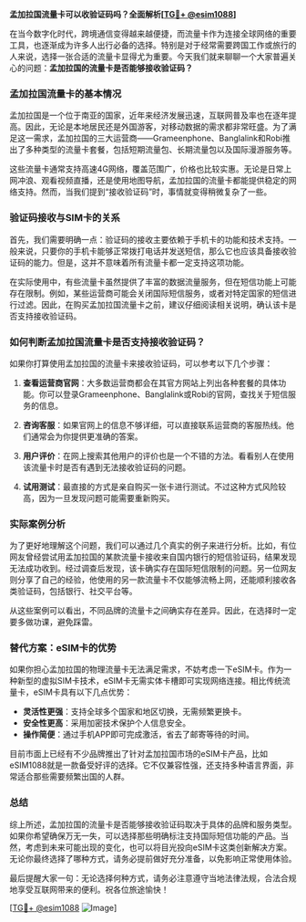 **孟加拉国流量卡可以收验证码吗？全面解析[[TG💪+ @esim1088](https://t.me/s/esim1088)]**

在当今数字化时代，跨境通信变得越来越便捷，而流量卡作为连接全球网络的重要工具，也逐渐成为许多人出行必备的选择。特别是对于经常需要跨国工作或旅行的人来说，选择一张合适的流量卡显得尤为重要。今天我们就来聊聊一个大家普遍关心的问题：**孟加拉国的流量卡是否能够接收验证码？**

### 孟加拉国流量卡的基本情况

孟加拉国是一个位于南亚的国家，近年来经济发展迅速，互联网普及率也在逐年提高。因此，无论是本地居民还是外国游客，对移动数据的需求都非常旺盛。为了满足这一需求，孟加拉国的三大运营商——Grameenphone、Banglalink和Robi推出了多种类型的流量卡套餐，包括短期流量包、长期流量包以及国际漫游服务等。

这些流量卡通常支持高速4G网络，覆盖范围广，价格也比较实惠。无论是日常上网冲浪、观看视频直播，还是使用地图导航，孟加拉国的流量卡都能提供稳定的网络支持。然而，当我们提到“接收验证码”时，事情就变得稍微复杂了一些。

### 验证码接收与SIM卡的关系

首先，我们需要明确一点：验证码的接收主要依赖于手机卡的功能和技术支持。一般来说，只要你的手机卡能够正常拨打电话并发送短信，那么它也应该具备接收验证码的能力。但是，这并不意味着所有流量卡都一定支持这项功能。

在实际使用中，有些流量卡虽然提供了丰富的数据流量服务，但在短信功能上可能存在限制。例如，某些运营商可能会关闭国际短信服务，或者对特定国家的短信进行过滤。因此，在购买孟加拉国流量卡之前，建议仔细阅读相关说明，确认该卡是否支持接收验证码。

### 如何判断孟加拉国流量卡是否支持接收验证码？

如果你打算使用孟加拉国的流量卡来接收验证码，可以参考以下几个步骤：

1. **查看运营商官网**：大多数运营商都会在其官方网站上列出各种套餐的具体功能。你可以登录Grameenphone、Banglalink或Robi的官网，查找关于短信服务的信息。

2. **咨询客服**：如果官网上的信息不够详细，可以直接联系运营商的客服热线。他们通常会为你提供更准确的答案。

3. **用户评价**：在网上搜索其他用户的评价也是一个不错的方法。看看别人在使用该流量卡时是否有遇到无法接收验证码的问题。

4. **试用测试**：最直接的方式是亲自购买一张卡进行测试。不过这种方式风险较高，因为一旦发现问题可能需要重新购买。

### 实际案例分析

为了更好地理解这个问题，我们可以通过几个真实的例子来进行分析。比如，有位网友曾经尝试用孟加拉国的某款流量卡接收来自国内银行的短信验证码，结果发现无法成功收到。经过调查后发现，该卡确实存在国际短信限制的问题。另一位网友则分享了自己的经验，他使用的另一款流量卡不仅能够流畅上网，还能顺利接收各类验证码，包括银行、社交平台等。

从这些案例可以看出，不同品牌的流量卡之间确实存在差异。因此，在选择时一定要多做功课，避免踩雷。

### 替代方案：eSIM卡的优势

如果你担心孟加拉国的物理流量卡无法满足需求，不妨考虑一下eSIM卡。作为一种新型的虚拟SIM卡技术，eSIM卡无需实体卡槽即可实现网络连接。相比传统流量卡，eSIM卡具有以下几点优势：

- **灵活性更强**：支持全球多个国家和地区切换，无需频繁更换卡。
- **安全性更高**：采用加密技术保护个人信息安全。
- **操作简便**：通过手机APP即可完成激活，省去了邮寄等待的时间。

目前市面上已经有不少品牌推出了针对孟加拉国市场的eSIM卡产品，比如eSIM1088就是一款备受好评的选择。它不仅兼容性强，还支持多种语言界面，非常适合那些需要频繁出国的人群。

### 总结

综上所述，孟加拉国的流量卡是否能够接收验证码取决于具体的品牌和服务类型。如果你希望确保万无一失，可以选择那些明确标注支持国际短信功能的产品。当然，考虑到未来可能出现的变化，也可以将目光投向eSIM卡这类创新解决方案。无论你最终选择了哪种方式，请务必提前做好充分准备，以免影响正常使用体验。

最后提醒大家一句：无论选择何种方式，请务必注意遵守当地法律法规，合法合规地享受互联网带来的便利。祝各位旅途愉快！

[[TG💪+ @esim1088](https://t.me/s/esim1088) ![Image](https://i.postimg.cc/4NQfJmqS/Snipaste-2025-05-13-00-14-12.png)]